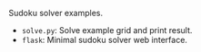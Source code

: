Sudoku solver examples.

* `solve.py`: Solve example grid and print result.
* `flask`: Minimal sudoku solver web interface.
